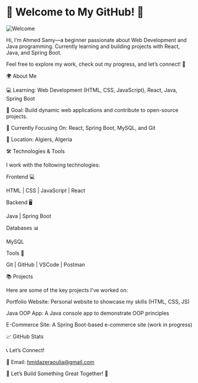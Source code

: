 # 👋 Welcome to My GitHub! 🚀

![Welcome](https://media.giphy.com/media/26tOZ42H93xECqFv6/giphy.gif)


Hi, I’m Ahmed Samy—a beginner passionate about Web Development and Java programming. Currently learning and building projects with React, Java, and Spring Boot.

Feel free to explore my work, check out my progress, and let’s connect! 💬

🌍 About Me

💻 Learning: Web Development (HTML, CSS, JavaScript), React, Java, Spring Boot

🎯 Goal: Build dynamic web applications and contribute to open-source projects.

🌱 Currently Focusing On: React, Spring Boot, MySQL, and Git

📍 Location: Algiers, Algeria

🛠 Technologies & Tools

I work with the following technologies:

Frontend 💻

HTML | CSS | JavaScript | React

Backend 🖥️

Java | Spring Boot

Databases 📊

MySQL

Tools 🔧

Git | GitHub | VSCode | Postman

📚 Projects

Here are some of the key projects I've worked on:

Portfolio Website: Personal website to showcase my skills (HTML, CSS, JS)

Java OOP App: A Java console app to demonstrate OOP principles

E-Commerce Site: A Spring Boot-based e-commerce site (work in progress)

📈 GitHub Stats

📞 Let’s Connect!

📧 Email: hmidazeraoulia@gmail.com

🚀 Let’s Build Something Great Together! 🌟
